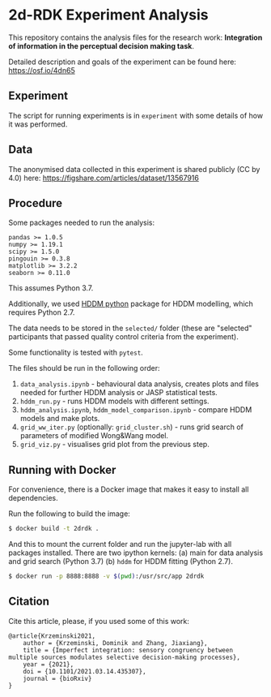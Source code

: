 # 2d-RDK Experiment Analysis

This repository contains the analysis files for the research work:
**Integration of information in the perceptual decision making task**.

Detailed description and goals of the experiment can be found here: https://osf.io/4dn65

## Experiment

The script for running experiments is in `experiment` with some details of how it
was performed.

## Data

The anonymised data collected in this experiment is shared publicly (CC by 4.0) here:
https://figshare.com/articles/dataset/13567916

## Procedure

Some packages needed to run the analysis:

```
pandas >= 1.0.5
numpy >= 1.19.1
scipy >= 1.5.0
pingouin >= 0.3.8
matplotlib >= 3.2.2
seaborn >= 0.11.0
```

This assumes Python 3.7.

Additionally, we used [HDDM python](http://ski.clps.brown.edu/hddm_docs/) package for HDDM modelling, which requires Python 2.7.

The data needs to be stored in the `selected/` folder (these are "selected" participants that passed quality control criteria from the experiment).

Some functionality is tested with `pytest`.

The files should be run in the following order:

1. `data_analysis.ipynb` - behavioural data analysis, creates plots and files needed for further HDDM analysis or JASP statistical tests.
2. `hddm_run.py` - runs HDDM models with different settings.
3. `hddm_analysis.ipynb`, `hddm_model_comparison.ipynb` - compare HDDM models and make plots.
4. `grid_ww_iter.py` (optionally: `grid_cluster.sh`) - runs grid search of parameters of modified Wong&Wang model.
5. `grid_viz.py` - visualises grid plot from the previous step.

## Running with Docker

For convenience, there is a Docker image that makes it easy to install all dependencies.

Run the following to build the image:

```sh
$ docker build -t 2drdk .
```

And this to mount the current folder and run the jupyter-lab with all packages installed. There are two ipython kernels: 
(a) main for data analysis and grid search (Python 3.7)
(b) `hddm` for HDDM fitting (Python 2.7).

```sh
$ docker run -p 8888:8888 -v $(pwd):/usr/src/app 2drdk
```

## Citation

Cite this article, please, if you used some of this work:

```
@article{Krzeminski2021,
	author = {Krzeminski, Dominik and Zhang, Jiaxiang},
	title = {Imperfect integration: sensory congruency between multiple sources modulates selective decision-making processes},
	year = {2021},
	doi = {10.1101/2021.03.14.435307},
	journal = {bioRxiv}
}
```
